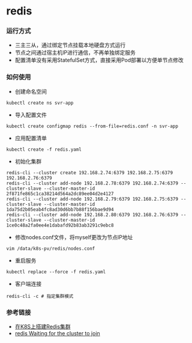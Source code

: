 # redis

### 运行方式
- 三主三从，通过绑定节点挂载本地硬盘方式运行
- 节点之间通过宿主机IP进行通信，不再单独绑定服务
- 配置清单没有采用StatefulSet方式，直接采用Pod部署以方便单节点修改

### 如何使用
- 创建命名空间
```
kubectl create ns svr-app
```
- 导入配置文件
```
kubectl create configmap redis --from-file=redis.conf -n svr-app
```
- 应用配置清单
```
kubectl create -f redis.yaml
```
- 初始化集群
```
redis-cli --cluster create 192.168.2.74:6379 192.168.2.75:6379 192.168.2.76:6379
redis-cli --cluster add-node 192.168.2.78:6379 192.168.2.74:6379 --cluster-slave --cluster-master-id 2f871fe865c1ca38214d564a2dc89ee04d2e4127
redis-cli --cluster add-node 192.168.2.79:6379 192.168.2.75:6379 --cluster-slave --cluster-master-id 1da75d2b05eab4fc8ad30d6bb7b88f156bae9d94
redis-cli --cluster add-node 192.168.2.80:6379 192.168.2.76:6379 --cluster-slave --cluster-master-id 1ce0c48a2fa0ee4e1dabafd92b83ab3291c9ebc8
```
- 修改nodes.conf文件，将myself更改为节点IP地址
```
vim /data/k8s-pv/redis/nodes.conf
```
- 重启服务
```
kubectl replace --force -f redis.yaml
```
- 客户端连接
```
redis-cli -c # 指定集群模式
```

### 参考链接
- [在K8S上搭建Redis集群](https://juejin.im/post/6844903806719754254)
- [redis Waiting for the cluster to join](https://my.oschina.net/chrisforbt/blog/2980875)

